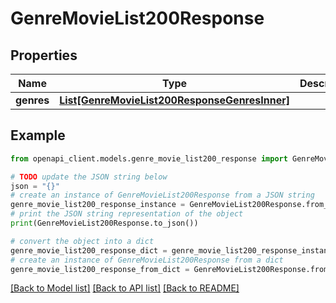 # GenreMovieList200Response


## Properties

Name | Type | Description | Notes
------------ | ------------- | ------------- | -------------
**genres** | [**List[GenreMovieList200ResponseGenresInner]**](GenreMovieList200ResponseGenresInner.md) |  | [optional] 

## Example

```python
from openapi_client.models.genre_movie_list200_response import GenreMovieList200Response

# TODO update the JSON string below
json = "{}"
# create an instance of GenreMovieList200Response from a JSON string
genre_movie_list200_response_instance = GenreMovieList200Response.from_json(json)
# print the JSON string representation of the object
print(GenreMovieList200Response.to_json())

# convert the object into a dict
genre_movie_list200_response_dict = genre_movie_list200_response_instance.to_dict()
# create an instance of GenreMovieList200Response from a dict
genre_movie_list200_response_from_dict = GenreMovieList200Response.from_dict(genre_movie_list200_response_dict)
```
[[Back to Model list]](../README.md#documentation-for-models) [[Back to API list]](../README.md#documentation-for-api-endpoints) [[Back to README]](../README.md)


